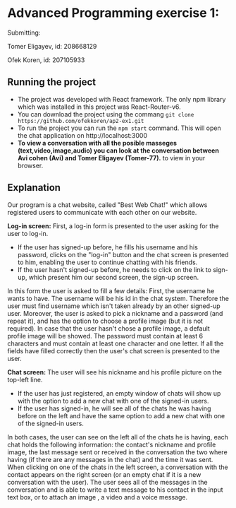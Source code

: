 ﻿# Advanced Programming exercise 1:
Submitting:

Tomer Eligayev, id: 208668129

Ofek Koren, id: 207105933

## **Running the project**	
- The project was developed with React framework.
The only npm library which was installed in this project was React-Router-v6.
- You can download the project using the commang `git clone https://github.com/ofekkoren/ap2-ex1.git`
- To run the project you can run the `npm start` command. This will open the chat application on http://localhost:3000
- **To view a conversation with all the posible masseges (text,video,image,audio) you can look at the conversation between Avi cohen (Avi) and Tomer Eligayev (Tomer-77).**		 to view in your browser.				

## **Explanation**
Our program is a chat website, called "Best Web Chat!" which allows registered users to communicate with each other on our website.

**Log-in screen:**
First, a log-in form is presented to the user asking for the user to log-in.
 - If the user has signed-up before, he fills his username and his password,  clicks on the "log-in" button and the chat screen is presented to him, enabling the user to continue chatting with his friends.
 - If the user hasn't signed-up before, he needs to click on the link to sign-up, which present him our second screen, the sign-up screen. 

In this form the user is asked to fill a few details: First, the username he wants to have. The username will be his id in the chat system. Therefore the user must find username which isn't taken already by  an other signed-up user.
Moreover, the user is asked to pick a nickname and a password (and repeat it), and has the option to choose a profile image (but it is not required). In case that the user hasn't chose a profile image, a default profile image will be showed.
The password must contain at least 6 characters and must contain at least one character and one letter.
If all the fields have filled correctly then the user's chat screen is presented to the user.


**Chat screen:**
The user will see his nickname and his profile picture on the top-left line.
- If the user has just registered, an empty window of chats will show up with the option to add a new chat with one of the signed-in users.
- If the user has signed-in, he will see all of the chats he was having before on the left and have the same option to add a new chat with one of the signed-in users.

In both cases, the user can see on the left all of the chats he is having, each chat holds the following information: the contact's nickname and profile image, the last message sent or received in the conversation the two where having (if there are any messages in the chat) and the time it was sent.
When clicking on one of the chats in the left screen, a conversation with the contact appears on the right screen (or an empty chat if it is a new conversation with the user). The user sees all of the messages in the conversation and is able to write a text message to his contact in the input text box, or to attach an image , a video and a voice message.


